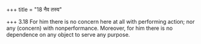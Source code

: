 +++
title = "18 नैव तस्य"

+++
3.18 For him there is no concern here at all with performing action; nor
any (concern) with nonperformance. Moreover, for him there is no
dependence on any object to serve any purpose.
